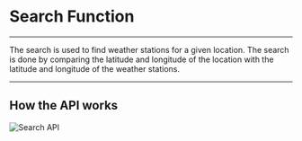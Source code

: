 # Search Function

---

The search is used to find weather stations for a given location. The search is done by comparing the latitude and longitude of the location with the latitude and longitude of the weather stations.

---

## How the API works

![Search API](images/search.png)